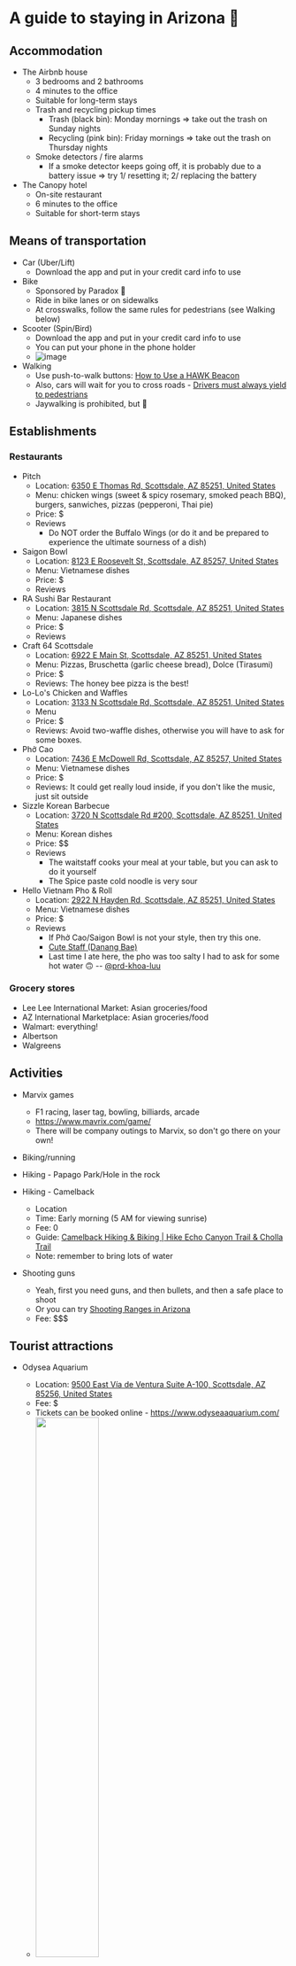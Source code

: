 # A guide to staying in Arizona 🌵

## Accommodation
* The Airbnb house
  * 3 bedrooms and 2 bathrooms
  * 4 minutes to the office
  * Suitable for long-term stays
  * Trash and recycling pickup times
    * Trash (black bin): Monday mornings => take out the trash on Sunday nights
    * Recycling (pink bin): Friday mornings => take out the trash on Thursday nights
  * Smoke detectors / fire alarms
    * If a smoke detector keeps going off, it is probably due to a battery issue => try 1/ resetting it; 2/ replacing the battery
* The Canopy hotel
  * On-site restaurant
  * 6 minutes to the office
  * Suitable for short-term stays

## Means of transportation
* Car (Uber/Lift)
  * Download the app and put in your credit card info to use
* Bike
  * Sponsored by Paradox 🎉
  * Ride in bike lanes or on sidewalks
  * At crosswalks, follow the same rules for pedestrians (see Walking below)
* Scooter (Spin/Bird)
  * Download the app and put in your credit card info to use
  * You can put your phone in the phone holder
  * ![image](https://github.com/prd-khoa-luu/arizona-stay/assets/81603101/a6834697-bc3c-4373-b785-ac6d4edd301a)
* Walking
  * Use push-to-walk buttons: [How to Use a HAWK Beacon](https://www.wikihow.life/Use-a-HAWK-Beacon)
  * Also, cars will wait for you to cross roads - [Drivers must always yield to pedestrians](https://www.phoenixlawteam.com/blog/pedestrians-right-of-way-in-arizona/)
  * Jaywalking is prohibited, but 🤷

## Establishments

### Restaurants
* Pitch
  * Location: [6350 E Thomas Rd, Scottsdale, AZ 85251, United States](https://goo.gl/maps/AwqDNMGFrp3HNVPx9)
  * Menu: chicken wings (sweet & spicy rosemary, smoked peach BBQ), burgers, sanwiches, pizzas (pepperoni, Thai pie)
  * Price: $
  * Reviews
    * Do NOT order the Buffalo Wings (or do it and be prepared to experience the ultimate sourness of a dish)
* Saigon Bowl
  * Location: [8123 E Roosevelt St, Scottsdale, AZ 85257, United States](https://goo.gl/maps/WFbGoJL4FCKXEXPGA)
  * Menu: Vietnamese dishes
  * Price: $
  * Reviews
* RA Sushi Bar Restaurant
  * Location: [3815 N Scottsdale Rd, Scottsdale, AZ 85251, United States](https://goo.gl/maps/yfnhbSLSyEg52vo6A)
  * Menu: Japanese dishes
  * Price: $
  * Reviews
* Craft 64 Scottsdale
  * Location: [6922 E Main St, Scottsdale, AZ 85251, United States](https://goo.gl/maps/gNyRt24Xii8XVxdW6)
  * Menu: Pizzas, Bruschetta (garlic cheese bread), Dolce (Tirasumi)
  * Price: $
  * Reviews: The honey bee pizza is the best!
* Lo-Lo's Chicken and Waffles
  * Location: [3133 N Scottsdale Rd, Scottsdale, AZ 85251, United States](https://goo.gl/maps/if1HJkyG72Mm9aW17)
  * Menu
  * Price: $
  * Reviews: Avoid two-waffle dishes, otherwise you will have to ask for some boxes.
* Phở Cao
  * Location: [7436 E McDowell Rd, Scottsdale, AZ 85257, United States](https://goo.gl/maps/jcNXHixDSkjCHpUa9)
  * Menu: Vietnamese dishes
  * Price: $
  * Reviews: It could get really loud inside, if you don't like the music, just sit outside
* Sizzle Korean Barbecue
  * Location: [3720 N Scottsdale Rd #200, Scottsdale, AZ 85251, United States](https://goo.gl/maps/mLQaK1nGJADtpNim8)
  * Menu: Korean dishes
  * Price: $$
  * Reviews
    * The waitstaff cooks your meal at your table, but you can ask to do it yourself
    * The Spice paste cold noodle is very sour
* Hello Vietnam Pho & Roll
  * Location: [2922 N Hayden Rd, Scottsdale, AZ 85251, United States](https://goo.gl/maps/WVuTRLf1135EM7Qa6)
  * Menu: Vietnamese dishes
  * Price: $
  * Reviews
    * If Phở Cao/Saigon Bowl is not your style, then try this one.
    * [Cute Staff (Danang Bae)](https://github.com/prd-khoa-luu/arizona-stay/assets/43673927/0e8c7c11-c167-4649-b680-6a902e72d352)
    * Last time I ate here, the pho was too salty I had to ask for some hot water 🙃 -- [@prd-khoa-luu](https://github.com/prd-khoa-luu)


### Grocery stores
* Lee Lee International Market: Asian groceries/food
* AZ International Marketplace: Asian groceries/food
* Walmart: everything!
* Albertson
* Walgreens

## Activities
* Marvix games
  * F1 racing, laser tag, bowling, billiards, arcade
  * https://www.mavrix.com/game/
  * There will be company outings to Marvix, so don't go there on your own!

* Biking/running

* Hiking - Papago Park/Hole in the rock

* Hiking - Camelback
  * Location
  * Time: Early morning (5 AM for viewing sunrise)
  * Fee: 0
  * Guide: [Camelback Hiking & Biking | Hike Echo Canyon Trail & Cholla Trail](https://www.visitphoenix.com/sonoran-desert/parks/camelback-mountain/)
  * Note: remember to bring lots of water

* Shooting guns
  * Yeah, first you need guns, and then bullets, and then a safe place to shoot
  * Or you can try [Shooting Ranges in Arizona](https://www.tripadvisor.com/Attractions-g28924-Activities-c56-t210-Arizona.html)
  * Fee: $$$

## Tourist attractions
* Odysea Aquarium
  * Location: [9500 East Vía de Ventura Suite A-100, Scottsdale, AZ 85256, United States](https://goo.gl/maps/HSnFg5fVnNtLttqd8)
  * Fee: $
  * Tickets can be booked online - https://www.odyseaaquarium.com/
  * <img src="https://github.com/prd-khoa-luu/arizona-stay/assets/81603101/c0e6a866-1157-49e2-851a-c83ef9dde3d9" width="50%">

* Phoenix Zoo
  * Location: [455 N Galvin Pkwy, Phoenix, AZ 85008, United States](https://goo.gl/maps/aSJCmfMzTP1y5sry5)
  * Fee: $
  * Tickets can be booked online - https://www.phoenixzoo.org/visit/
  * <img src="https://github.com/prd-khoa-luu/arizona-stay/assets/81603101/3a9da41a-9707-4445-9c6e-87840fc3f873" width="50%"> :flushed:

* Sedona

* Grand Canyon

## Customs/traditions/practices
* Eating out
  * In the US, it is generally expected that fast food restaurants offer free refills for soft drinks. This means that you can often refill your cup with your choice of beverage multiple times without additional charges.
* Tipping
  * Standard (for restaurants): 15-25%
  * Counter service: 0-5%
  * Automatic gratuities: 18% to 20% of the bill
    * Often automatically added onto the bill for large parties, with more than 5 diners in the group
    * You cannot refuse to pay an automatic gratuity since the payment is a service charge
    * You can tip a few more dollars on top of that if the service is great
  * When you pay with a credit card, the process goes like this
    * You ask the server for the check (the bill in BrE) - see [Basic conversation](#basic-conversation)
    * You receive it, check the items, and put your card on it
    * The server will take your card and come back with a receipt and a pen
    * You write down the tip, do the math, and sign
    * Don't forget to take the receipt and/or a picture of it before leaving
* "Bless you"
  * After you sneeze, someone may say "Bless you"
  * The proper response is "Thank you"
* Riding shotgun
  * Riding in the front seat (when your friend is driving) is called riding shotgun
  * Claim the right to ride shotgun by being the first person to call out "shotgun" when everyone is in view of the vehicle
* Happy hour
  * "Cheers"
* Barhopping
  * Definition: the activity of visiting several bars in succession, having a drink in each
  * Fun, but not recommended 😺
* Online shopping and delivery
  * Packages are usually dropped off at the front door and a proof-of-delivery photo may be sent to you via the app
  * Some packages may be hidden in the carport (on the left of the house, behind the trash bins)
  * Packages with high value will require identification

## Basic conversation
* Asking for checks/receipts
  * Can I have the check/bill?
